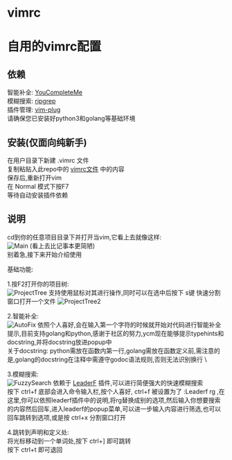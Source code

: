 vimrc
====
自用的vimrc配置
====

依赖
----
智能补全: [YouCompleteMe](https://github.com/ycm-core/YouCompleteMe) \
模糊搜索: [ripgrep](https://github.com/BurntSushi/ripgrep) \
插件管理: [vim-plug](https://github.com/junegunn/vim-plug) \
请确保您已安装好python3和golang等基础环境

安装(仅面向纯新手)
----
在用户目录下新建 .vimrc 文件 \
复制粘贴入此repo中的 [vimrc文件](https://github.com/pokemonchw/vimrc/blob/master/vimrc) 中的内容 \
保存后,重新打开vim \
在 Normal 模式下按F7 \
等待自动安装插件依赖

说明
----
cd到你的任意项目目录下并打开当vim,它看上去就像这样: \
![Main](https://raw.github.com/pokemonchw/vimrc/master/image/1.png "Main")
(看上去比记事本更简陋) \
别着急,接下来开始介绍使用

基础功能:

1.按F2打开你的项目树: \
![ProjectTree](https://raw.github.com/pokemonchw/vimrc/master/image/2.png "ProjectTree")
支持使用鼠标对其进行操作,同时可以在选中后按下 s键 快速分割窗口打开一个文件
![ProjectTree2](https://raw.github.com/pokemonchw/vimrc/master/image/5.png "ProjectTree2")

2.智能补全: \
![AutoFix](https://raw.github.com/pokemonchw/vimrc/master/image/3.png "AutoFix")
依照个人喜好,会在输入第一个字符的时候就开始对代码进行智能补全提示,目前支持golang和python,感谢于社区的努力,ycm现在能够提示typehints和docstring,并将docstring放进popup中 \
关于docstring: python需放在函数内第一行,golang需放在函数定义前,需注意的是,golang的docstring在注释中需遵守godoc语法规则,否则无法识别换行 \

3.模糊搜索: \
![FuzzySearch](https://raw.github.com/pokemonchw/vimrc/master/image/4.png "FuzzySearch")
依赖于 [LeaderF](https://github.com/Yggdroot/LeaderF) 插件,可以进行简便强大的快速模糊搜索 \
按下 ctrl+f 底部会进入命令输入栏,按个人喜好, ctrl+f 被设置为了 :Leaderf rg ,在这里,你可以依照leaderf插件中的说明,将rg替换成别的选项,然后输入你想要搜索的内容然后回车,进入leaderf的popup菜单,可以进一步输入内容进行筛选,也可以回车跳转到选项,或是按 ctrl+x 分割窗口打开

4.跳转到声明和定义处: \
将光标移动到一个单词处,按下 ctrl+] 即可跳转 \
按下 ctrl+t 即可退回
